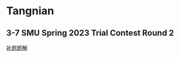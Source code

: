 # Tangnian

## 3-7 SMU Spring 2023 Trial Contest Round 2

[补题题解](https://blog.csdn.net/tangnian030/article/details/129474958)

